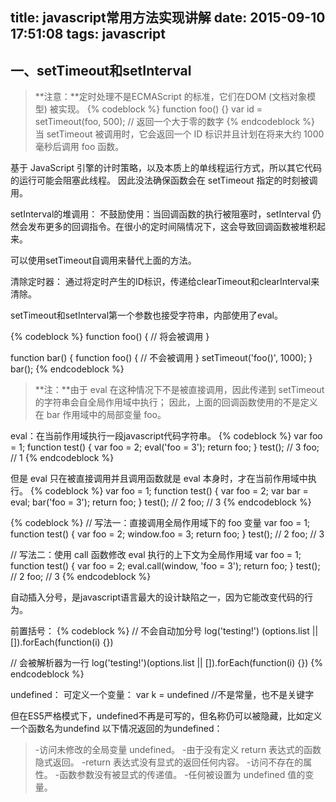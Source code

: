 title: javascript常用方法实现讲解
date: 2015-09-10 17:51:08
tags: javascript
---
一、setTimeout和setInterval
----
>**注意：**定时处理不是ECMAScript 的标准，它们在DOM (文档对象模型) 被实现。
{% codeblock %}
function foo() {}
var id = setTimeout(foo, 500); // 返回一个大于零的数字
{% endcodeblock %}
当 setTimeout 被调用时，它会返回一个 ID 标识并且计划在将来大约 1000 毫秒后调用 foo 函数。

基于 JavaScript 引擎的计时策略，以及本质上的单线程运行方式，所以其它代码的运行可能会阻塞此线程。 因此没法确保函数会在 setTimeout 指定的时刻被调用。


setInterval的堆调用：
不鼓励使用：当回调函数的执行被阻塞时，setInterval 仍然会发布更多的回调指令。在很小的定时间隔情况下，这会导致回调函数被堆积起来。

可以使用setTimeout自调用来替代上面的方法。

清除定时器：
通过将定时产生的ID标识，传递给clearTimeout和clearInterval来清除。

setTimeout和setInterval第一个参数也接受字符串，内部使用了eval。

{% codeblock %}
function foo() {
    // 将会被调用
}
 
function bar() {
    function foo() {
        // 不会被调用
    }
    setTimeout('foo()', 1000);
}
bar();
{% endcodeblock %}
>**注：**由于 eval 在这种情况下不是被直接调用，因此传递到 setTimeout 的字符串会自全局作用域中执行； 因此，上面的回调函数使用的不是定义在 bar 作用域中的局部变量 foo。

eval：在当前作用域执行一段javascript代码字符串。
{% codeblock %}
var foo = 1;
function test() {
    var foo = 2;
    eval('foo = 3');
    return foo;
}
test(); // 3
foo; // 1
{% endcodeblock %}

但是 eval 只在被直接调用并且调用函数就是 eval 本身时，才在当前作用域中执行。
{% codeblock %}
var foo = 1;
function test() {
    var foo = 2;
    var bar = eval;
    bar('foo = 3');
    return foo;
}
test(); // 2
foo; // 3
{% endcodeblock %}

{% codeblock %}
// 写法一：直接调用全局作用域下的 foo 变量
var foo = 1;
function test() {
    var foo = 2;
    window.foo = 3;
    return foo;
}
test(); // 2
foo; // 3
 
// 写法二：使用 call 函数修改 eval 执行的上下文为全局作用域
var foo = 1;
function test() {
    var foo = 2;
    eval.call(window, 'foo = 3');
    return foo;
}
test(); // 2
foo; // 3
{% endcodeblock %}

自动插入分号，是javascript语言最大的设计缺陷之一，因为它能改变代码的行为。

前置括号：
{% codeblock %}
// 不会自动加分号
log('testing!')
(options.list || []).forEach(function(i) {})

// 会被解析器为一行
log('testing!')(options.list || []).forEach(function(i) {})
{% endcodeblock %}

undefined：
可定义一个变量：
var k = undefined //不是常量，也不是关键字

但在ES5严格模式下，undefined不再是可写的，但名称仍可以被隐藏，比如定义一个函数名为undefind
以下情况返回的为undefined：
>-访问未修改的全局变量 undefined。
>-由于没有定义 return 表达式的函数隐式返回。
>-return 表达式没有显式的返回任何内容。
>-访问不存在的属性。
>-函数参数没有被显式的传递值。
>-任何被设置为 undefined 值的变量。


